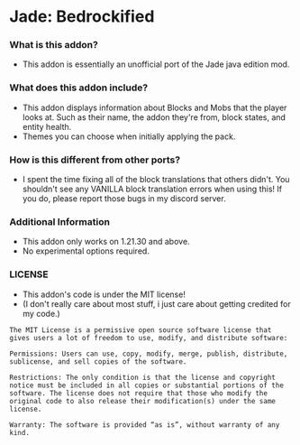 # Jade: Bedrockified

### What is this addon?
- This addon is essentially an unofficial port of the Jade java edition mod.

### What does this addon include?
- This addon displays information about Blocks and Mobs that the player looks at. Such as their name, the addon they're from, block states, and entity health.
- Themes you can choose when initially applying the pack.

### How is this different from other ports?
- I spent the time fixing all of the block translations that others didn't. You shouldn't see any VANILLA block translation errors when using this! If you do, please report those bugs in my discord server.

### Additional Information
- This addon only works on 1.21.30 and above.
- No experimental options required.

### LICENSE
- This addon's code is under the MIT license!
- (I don't really care about most stuff, i just care about getting credited for my code.)



```
The MIT License is a permissive open source software license that gives users a lot of freedom to use, modify, and distribute software: 
 
Permissions: Users can use, copy, modify, merge, publish, distribute, sublicense, and sell copies of the software. 
 
Restrictions: The only condition is that the license and copyright notice must be included in all copies or substantial portions of the software. The license does not require that those who modify the original code to also release their modification(s) under the same license. 
 
Warranty: The software is provided “as is”, without warranty of any kind. 
```